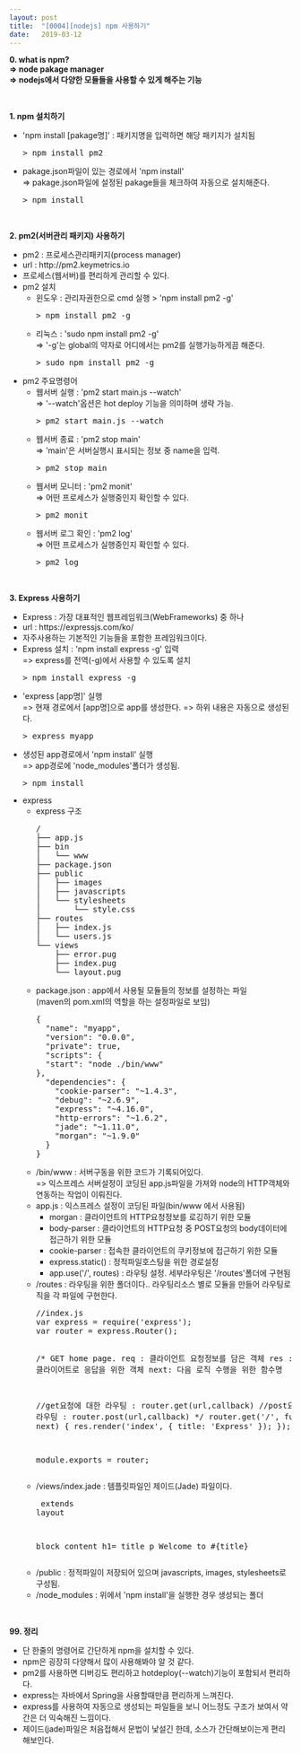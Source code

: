 ```yaml
---
layout: post
title:  "[0004][nodejs] npm 사용하기"
date:   2019-03-12
---
```


**0. what is npm?**
<br>
**=> node pakage manager**
<br>
**=> nodejs에서 다양한 모듈들을 사용할 수 있게 해주는 기능**

<br>

**1. npm 설치하기**
<ul class="circle lm20">
  <li>'npm install [pakage명]' : 패키지명을 입력하면 해당 패키지가 설치됨
    <pre class="prettyprint">> npm install pm2</pre>
  </li>
  <li>pakage.json파일이 있는 경로에서 'npm install'<br>
    => pakage.json파일에 설정된 pakage들을 체크하여 자동으로 설치해준다.
    <pre class="prettyprint">> npm install</pre>
  </li>
</ul>

<br>

**2. pm2(서버관리 패키지) 사용하기**
<ul class="circle lm20">
  <li>pm2 : 프로세스관리패키지(process manager)</li>
  <li>url : http://pm2.keymetrics.io</li>
  <li>프로세스(웹서버)를 편리하게 관리할 수 있다.</li>
  <li>pm2 설치
    <ul class="disc lm30">
      <li>윈도우 : 관리자권한으로 cmd 실행 > 'npm install pm2 -g'
        <pre class="prettyprint">> npm install pm2 -g</pre>
      </li>
      <li>리눅스 : 'sudo npm install pm2 -g'<br>
        => '-g'는 global의 약자로 어디에서는 pm2를 실행가능하게끔 해준다.
        <pre class="prettyprint">> sudo npm install pm2 -g</pre>
      </li>        
    </ul>
  </li>
  <li>pm2 주요명령어
    <ul class="disc lm30">
      <li>웹서버 실행 : 'pm2 start main.js --watch'<br>
        => '--watch'옵션은 hot deploy 기능을 의미하며 생략 가능.
        <pre class="prettyprint">> pm2 start main.js --watch</pre>
      </li>
      <li>웹서버 종료 : 'pm2 stop main'<br>
        => 'main'은 서버실행시 표시되는 정보 중 name을 입력.
        <pre class="prettyprint">> pm2 stop main</pre>
      </li>
      <li>웹서버 모니터 : 'pm2 monit'<br>
        => 어떤 프로세스가 실행중인지 확인할 수 있다.
        <pre class="prettyprint">> pm2 monit</pre>
      </li> 
      <li>웹서버 로그 확인 : 'pm2 log'<br>
        => 어떤 프로세스가 실행중인지 확인할 수 있다.
        <pre class="prettyprint">> pm2 log</pre>
      </li>        
    </ul>
  </li>  
</ul>

<br>

**3. Express 사용하기**
<ul class="circle lm20">
  <li>Express : 가장 대표적인 웹프레임워크(WebFrameworks) 중 하나</li>
  <li>url : https://expressjs.com/ko/</li>
  <li>자주사용하는 기본적인 기능들을 포함한 프레임워크이다.</li>
  <li>Express 설치 : 'npm install express -g' 입력<br>
    => express를 전역(-g)에서 사용할 수 있도록 설치
    <pre class="prettyprint">> npm install express -g</pre>
  </li>
  <li>'express [app명]' 실행<br>
    => 현재 경로에서 [app명]으로 app를 생성한다.
    => 하위 내용은 자동으로 생성된다.
    <pre class="prettyprint">> express myapp</pre>
  </li>
  <li>생성된 app경로에서 'npm install' 실행<br>
    => app경로에 'node_modules'폴더가 생성됨.
    <pre class="prettyprint">> npm install</pre>
  </li>
  <li>express 
    <ul class="disc lm30">
      <li>express 구조
        <pre class="prettyprint">
/
├── app.js
├── bin
│   └── www
├── package.json
├── public
│   ├── images
│   ├── javascripts
│   └── stylesheets
│       └── style.css
├── routes
│   ├── index.js
│   └── users.js
└── views
    ├── error.pug
    ├── index.pug
    └── layout.pug</pre>
      </li>
      <li>package.json : app에서 사용될 모듈들의 정보를 설정하는 파일<br>
        (maven의 pom.xml의 역할을 하는 설정파일로 보임)
        <pre class="prettyprint">
{
  "name": "myapp",
  "version": "0.0.0",
  "private": true,
  "scripts": {
  "start": "node ./bin/www"
},
  "dependencies": {
    "cookie-parser": "~1.4.3",
    "debug": "~2.6.9",
    "express": "~4.16.0",
    "http-errors": "~1.6.2",
    "jade": "~1.11.0",
    "morgan": "~1.9.0"
  }
}</pre>
      </li>
      <li>/bin/www : 서버구동을 위한 코드가 기록되어있다.<br>
      => 익스프레스 서버설정이 코딩된 app.js파일을 가져와 node의 HTTP객체와 연동하는 작업이 이뤄진다.
      </li>
      <li>app.js : 익스프레스 설정이 코딩된 파일(bin/www 에서 사용됨)
        <ul class="circle lm30">
          <li>morgan : 클라이언트의 HTTP요청정보를 로깅하기 위한 모듈</li>
          <li>body-parser : 클라이언트의 HTTP요청 중 POST요청의 body데이터에 접근하기 위한 모듈</li>
          <li>cookie-parser : 접속한 클라이언트의 쿠키정보에 접근하기 위한 모듈</li>
          <li>express.static() : 정적파일호스팅을 위한 경로설정</li>
          <li>app.use('/', routes) : 라우팅 설정. 세부라우팅은 '/routes'폴더에 구현됨</li>
        </ul>
      </li>
      <li>/routes : 라우팅을 위한 폴더이다.. 라우팅리소스 별로 모듈을 만들어 라우팅로직을 각 파일에 구현한다.
        <pre class="prettyprint">
//index.js
var express = require('express');
var router = express.Router();

/* GET home page.
req	: 클라이언트 요청정보를 담은 객체
res	: 요청한 클라이어트로 응답을 위한 객체
next: 다음 로직 수행을 위한 함수명

//get요청에 대한 라우팅   : router.get(url,callback)
//post요청에 대한 라우팅  : router.post(url,callback)
*/
router.get('/', function(req, res, next) {
  res.render('index', { title: 'Express' });
});

module.exports = router;</pre>
      </li>
      <li>/views/index.jade : 템플릿파일인 제이드(Jade) 파일이다.
        <pre class="prettyprint">
extends layout

block content
  h1= title
  p Welcome to #{title}</pre>
      </li>
      <li>/public : 정적파일이 저장되어 있으며 javascripts, images, stylesheets로 구성됨.</li>
      <li>/node_modules : 위에서 'npm install'을 실행한 경우 생성되는 폴더</li>
    </ul>
  </li>  
</ul>

<br>

**99. 정리**
<ul class="circle lm20">
  <li>단 한줄의 명령어로 간단하게 npm을 설치할 수 있다.</li>
  <li>npm은 굉장히 다양해서 많이 사용해봐야 알 것 같다.</li>
  <li>pm2를 사용하면 디버깅도 편리하고 hotdeploy(--watch)기능이 포함되서 편리하다.</li>
  <li>express는 자바에서 Spring을 사용할때만큼 편리하게 느껴진다.</li>
  <li>express를 사용하여 자동으로 생성되는 파일들을 보니 어느정도 구조가 보여서 약간은 더 익숙해진 느낌이다.</li>
  <li>제이드(jade)파일은 처음접해서 문법이 낯설긴 한데, 소스가 간단해보이는게 편리해보인다.</li>
</ul>
